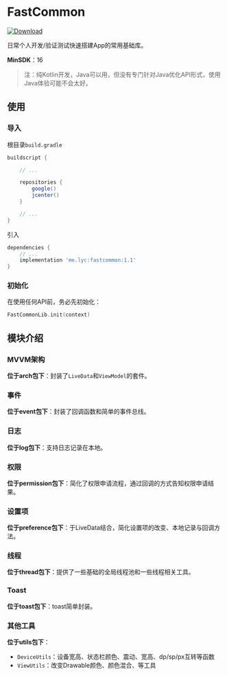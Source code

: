 # FastCommon

[![Download](https://api.bintray.com/packages/liuyuchuan/maven/fastcommon/images/download.svg?version=1.1)](https://bintray.com/liuyuchuan/maven/fastcommon/1.1/link)

日常个人开发/验证测试快速搭建App的常用基础库。

**MinSDK**：16

> 注：纯Kotlin开发，Java可以用，但没有专门针对Java优化API形式，使用Java体验可能不会太好。

## 使用

### 导入

根目录`build.gradle`

``` gradle
buildscript {

    // ...

    repositories {
        google()
        jcenter()
    }

    // ...
}
```

引入

``` gradle
dependencies {
    // ...
    implementation 'me.lyc:fastcommon:1.1'
}
```

### 初始化

在使用任何API前，务必先初始化：

``` Kotlin
FastCommonLib.init(context)
```

## 模块介绍

### MVVM架构

**位于arch包下**：封装了`LiveData`和`ViewModel`的套件。

### 事件

**位于event包下**：封装了回调函数和简单的事件总线。

### 日志

**位于log包下**：支持日志记录在本地。

### 权限

**位于permission包下**：简化了权限申请流程，通过回调的方式告知权限申请结果。

### 设置项

**位于preference包下**：于LiveData结合，简化设置项的改变、本地记录与回调方法。

### 线程

**位于thread包下**：提供了一些基础的全局线程池和一些线程相关工具。

### Toast

**位于toast包下**：toast简单封装。

### 其他工具

**位于utils包下**：

- `DeviceUtils`：设备宽高、状态栏颜色、震动、宽高、dp/sp/px互转等函数
- `ViewUtils`：改变Drawable颜色、颜色混合、等工具
